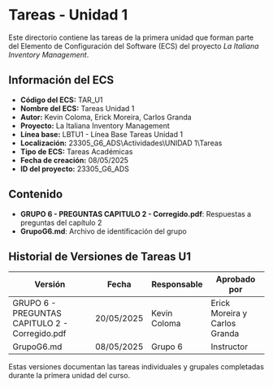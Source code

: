 # Tareas - Unidad 1

Este directorio contiene las tareas de la primera unidad que forman parte del Elemento de Configuración del Software (ECS) del proyecto *La Italiana Inventory Management*.

## Información del ECS

- **Código del ECS:** TAR_U1  
- **Nombre del ECS:** Tareas Unidad 1  
- **Autor:** Kevin Coloma, Erick Moreira, Carlos Granda
- **Proyecto:** La Italiana Inventory Management  
- **Línea base:** LBTU1 - Línea Base Tareas Unidad 1  
- **Localización:** 23305_G6_ADS\Actividades\UNIDAD 1\Tareas  
- **Tipo de ECS:** Tareas Académicas  
- **Fecha de creación:** 08/05/2025  
- **ID del proyecto:** 23305_G6_ADS  

## Contenido

- **GRUPO 6 - PREGUNTAS CAPITULO 2 - Corregido.pdf**: Respuestas a preguntas del capítulo 2
- **GrupoG6.md**: Archivo de identificación del grupo

## Historial de Versiones de Tareas U1

| Versión | Fecha | Responsable | Aprobado por |
|---------|-------|-------------|--------------|
| GRUPO 6 - PREGUNTAS CAPITULO 2 - Corregido.pdf | 20/05/2025 | Kevin Coloma | Erick Moreira y Carlos Granda |
| GrupoG6.md | 08/05/2025 | Grupo 6 | Instructor |

Estas versiones documentan las tareas individuales y grupales completadas durante la primera unidad del curso.
